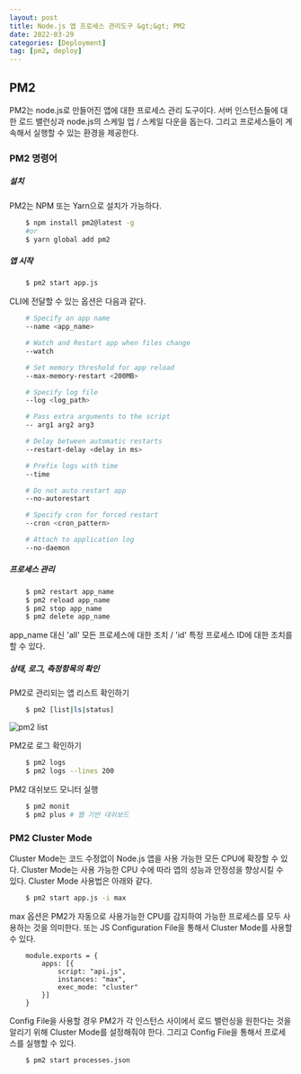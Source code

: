 ```yaml
---
layout: post
title: Node.js 앱 프로세스 관리도구 &gt;&gt; PM2
date: 2022-03-29
categories: [Deployment]
tag: [pm2, deploy]
---
```


## PM2

PM2는 node.js로 만들어진 앱에 대한 프로세스 관리 도구이다. 서버 인스턴스들에 대한 로드 밸런싱과 node.js의 스케일 업 / 스케일 다운을 돕는다. 그리고 프로세스들이 계속해서 실행할 수 있는 환경을 제공한다. 

### PM2 명령어

##### 설치

PM2는 NPM 또는 Yarn으로 설치가 가능하다.

```bash
    $ npm install pm2@latest -g
    #or
    $ yarn global add pm2
```

##### 앱 시작

```bash
    $ pm2 start app.js
```

CLI에 전달할 수 있는 옵션은 다음과 같다.

```bash
    # Specify an app name
    --name <app_name>

    # Watch and Restart app when files change
    --watch

    # Set memory threshold for app reload
    --max-memory-restart <200MB>

    # Specify log file
    --log <log_path>

    # Pass extra arguments to the script
    -- arg1 arg2 arg3

    # Delay between automatic restarts
    --restart-delay <delay in ms>

    # Prefix logs with time
    --time

    # Do not auto restart app
    --no-autorestart

    # Specify cron for forced restart
    --cron <cron_pattern>

    # Attach to application log
    --no-daemon
```

##### 프로세스 관리

```bash
    $ pm2 restart app_name
    $ pm2 reload app_name
    $ pm2 stop app_name
    $ pm2 delete app_name
```

app_name 대신 'all' 모든 프로세스에 대한 조치 / 'id' 특정 프로세스 ID에 대한 조치를 할 수 있다.

##### 상태, 로그, 측정항목의 확인

PM2로 관리되는 앱 리스트 확인하기

```bash
    $ pm2 [list|ls|status]
```

![pm2 list](../../assets/img/PM2_list.PNG)


PM2로 로그 확인하기

```bash
    $ pm2 logs
    $ pm2 logs --lines 200
```

PM2 대쉬보드 모니터 실행

```bash
    $ pm2 monit
    $ pm2 plus # 웹 기반 대쉬보드
```

### PM2 Cluster Mode

Cluster Mode는 코드 수정없이 Node.js 앱을 사용 가능한 모든 CPU에 확장할 수 있다. Cluster Mode는 사용 가능한 CPU 수에 따라 앱의 성능과 안정성을 향상시킬 수 있다. Cluster Mode 사용법은 아래와 같다.

```bash
    $ pm2 start app.js -i max
```

max 옵션은 PM2가 자동으로 사용가능한 CPU를 감지하여 가능한 프로세스를 모두 사용하는 것을 의미한다.
또는 JS Configuration File을 통해서 Cluster Mode를 사용할 수 있다. 

```
    module.exports = {
        apps: [{
            script: "api.js",
            instances: "max",
            exec_mode: "cluster"
        }]
    }   
```

Config File을 사용할 경우 PM2가 각 인스턴스 사이에서 로드 밸런싱을 원한다는 것을 알리기 위해 Cluster Mode를 설정해줘야 한다.
그리고 Config File을 통해서 프로세스를 실행할 수 있다.

```bash
    $ pm2 start processes.json
```